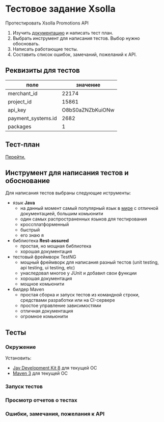 # Тестовое задание Xsolla

Протестировать Xsolla Promotions API

1. Изучить [документацию](http://developers.xsolla.com/api.html#promotions) и написать тест план.
2. Выбрать инструмент для написания тестов. Выбор нужно обосновать.
3. Написать работающие тесты.
4. Составить список ошибок, замечаний, пожеланий к API.

## Реквизиты для тестов
|поле|значение|
|---|---|
|merchant_id|22174|
|project_id|15861|
|api_key|O8bS0aZNZbKuiONw|
|payment_systems.id|2682|
|packages|1|


## Тест-план
[Перейти.](./TEST-PLAN.MD)

## Инструмент для написания тестов и обоснование
Для написания тестов выбраны следующие иструменты:
- язык **Java**
  - на данный момент самый популярный язык в [мире](https://www.tiobe.com/tiobe-index/) с отличной документацией, большим комьюнити
  - один самых распространенных языков для тестирования
  - кроссплатформенный
  - быстрый
  - его знаю я
- библиотека **Rest-assured**
  - простая, но мощная библиотека
  - хорошая документация
- тестовый фреймворк TestNG
  - мощный фреймворк для написания разный тестов (unit testing, api testing, ui testing, etc)
  - унаследовал многое у JUnit и добавил свои функции
  - хорошая документация
  - мощное комьюнити
- билдер Maven
  - простая сборка и запуск тестов из командной строки, средствами разработки или на CI-сервере
  - простое управление зависимостями
  - отличная документация
  - огромное комьюнити


## Тесты
### Окружение
Установить:
- [Jav Development Kit 8](http://www.oracle.com/technetwork/java/javase/downloads/jdk8-downloads-2133151.html) для текущей ОС
- [Maven 3](https://maven.apache.org/download.cgi) для текущей ОС

### Запуск тестов



### Просмотр отчетов о тестах



### Ошибки, замечания, пожелания к API